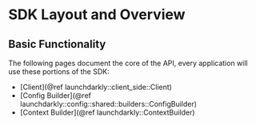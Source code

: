 # SDK Layout and Overview

## Basic Functionality

The following pages document the core of the API, every application will use these portions of the SDK:

- [Client](@ref launchdarkly::client_side::Client)
- [Config Builder](@ref launchdarkly::config::shared::builders::ConfigBuilder)
- [Context Builder](@ref launchdarkly::ContextBuilder)